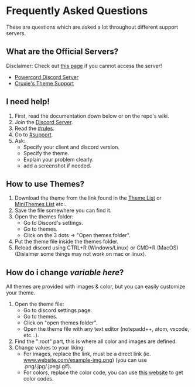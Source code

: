 # Frequently Asked Questions
These are questions which are asked a lot throughout different support servers.

## What are the Official Servers?
Disclaimer: Check out [this page](https://github.com/rauenzi/BetterDiscordApp/wiki/Themes-and-Plugins#why-does-the-server-get-temporary-outage-from-time-to-time) if you cannot access the server!
   * [Powercord Discord Server](https://discord.com/invite/5eSH46g) 
   * [Cruxie's Theme Support](https://discord.com/invite/Tzm2paq)
   
##  I need help!
1. First, read the  documentation down below or on the repo's wiki.
2. Join the [Discord Server](http://discord.com/invite/Tzm2paq).
3. Read the [#rules](https://discord.com/channels/727643522081226752/727643522085158977).
4. Go to [#support](https://discord.com/channels/727643522081226752/727643522383085629).
5. Ask:
   * Specify your client and discord version.
   * Specify the theme.
   * Explain your problem clearly.
   * add a screenshot if needed.
   
## How to use Themes?
1. Download the theme from the link found in the [Theme List](https://xcruxiex.github.io/PowercordThemes/Themes/) or [MiniThemes List](https://xcruxiex.github.io/Powercord/MiniThemes/) etc..
2. Save the file somewhere you can find it.
3. Open the themes folder:
   * Go to Discord's settings.
   * Go to themes.
   * Click on the 3 dots → "Open themes folder".
4. Put the theme file inside the themes folder.
5. Reload discord using CTRL+R (Windows/Linux) or CMD+R (MacOS) (Dislaimer some things may not work on mac or linux).
   
## How do i change *variable here*?
All themes are provided with images & color, but you can easily customize your theme.

1. Open the theme file:
   * Go to discord settings page.
   * Go to themes.
   * Click on "open themes folder".
   * Open the theme file with any text editor (notepadd++, atom, vscode, etc...).
2. Find the ":root" part, this is where all color and images are defined.
3. Change values to your liking:
   * For images, replace the link, must be a direct link (ie. www.website.com/example-img.png) (you can use .png/.jpg/.jpeg/.gif).
   * For colors, replace the color code, you can use [this website](https://www.w3schools.com/colors/colors_picker.asp) to get color codes.
  
 
